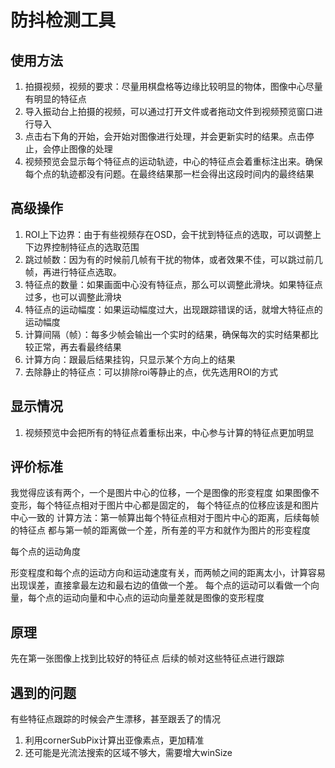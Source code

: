 # 防抖检测工具
## 使用方法
1. 拍摄视频，视频的要求：尽量用棋盘格等边缘比较明显的物体，图像中心尽量有明显的特征点
2. 导入振动台上拍摄的视频，可以通过打开文件或者拖动文件到视频预览窗口进行导入
3. 点击右下角的开始，会开始对图像进行处理，并会更新实时的结果。点击停止，会停止图像的处理
4. 视频预览会显示每个特征点的运动轨迹，中心的特征点会着重标注出来。确保每个点的轨迹都没有问题。在最终结果那一栏会得出这段时间内的最终结果

## 高级操作
1. ROI上下边界：由于有些视频存在OSD，会干扰到特征点的选取，可以调整上下边界控制特征点的选取范围
2. 跳过帧数：因为有的时候前几帧有干扰的物体，或者效果不佳，可以跳过前几帧，再进行特征点选取。
3. 特征点的数量：如果画面中心没有特征点，那么可以调整此滑块。如果特征点过多，也可以调整此滑块
4. 特征点的运动幅度：如果运动幅度过大，出现跟踪错误的话，就增大特征点的运动幅度
5. 计算间隔（帧）：每多少帧会输出一个实时的结果，确保每次的实时结果都比较正常，再去看最终结果
6. 计算方向：跟最后结果挂钩，只显示某个方向上的结果
7. 去除静止的特征点：可以排除roi等静止的点，优先选用ROI的方式

## 显示情况
1. 视频预览中会把所有的特征点着重标出来，中心参与计算的特征点更加明显


## 评价标准

我觉得应该有两个，一个是图片中心的位移，一个是图像的形变程度
如果图像不变形，每个特征点相对于图片中心都是固定的，
每个特征点的位移应该是和图片中心一致的
计算方法：第一帧算出每个特征点相对于图片中心的距离，后续每帧的特征点
都与第一帧的距离做一个差，所有差的平方和就作为图片的形变程度

每个点的运动角度

形变程度和每个点的运动方向和运动速度有关，而两帧之间的距离太小，计算容易出现误差，直接拿最左边和最右边的值做一个差。
每个点的运动可以看做一个向量，每个点的运动向量和中心点的运动向量差就是图像的变形程度

## 原理
先在第一张图像上找到比较好的特征点
后续的帧对这些特征点进行跟踪

## 遇到的问题
有些特征点跟踪的时候会产生漂移，甚至跟丢了的情况
1. 利用cornerSubPix计算出亚像素点，更加精准
2. 还可能是光流法搜索的区域不够大，需要增大winSize